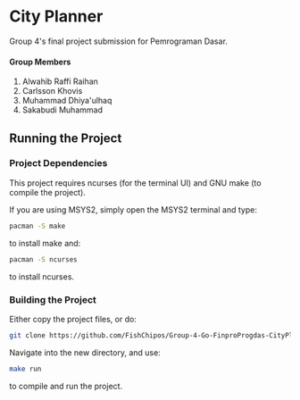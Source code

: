 # City Planner

Group 4's final project submission for Pemrograman Dasar.

#### Group Members

1. Alwahib Raffi Raihan
2. Carlsson Khovis
3. Muhammad Dhiya'ulhaq
4. Sakabudi Muhammad

## Running the Project

### Project Dependencies

This project requires ncurses (for the terminal UI) and GNU make (to compile the project).

If you are using MSYS2, simply open the MSYS2 terminal and type:

```bash
pacman -S make
```

to install make and:

```bash
pacman -S ncurses
```

to install ncurses.

### Building the Project

Either copy the project files, or do:

```bash
git clone https://github.com/FishChipos/Group-4-Go-FinproProgdas-CityPlanner.git
```

Navigate into the new directory, and use:

```bash
make run
```

to compile and run the project.